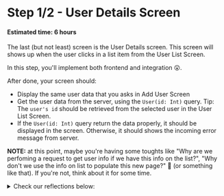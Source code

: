 # Step 1/2 - User Details Screen
#### Estimated time: 6 hours

The last (but not least) screen is the User Details screen. This screen will shows up when the user clicks in a list item from the User List Screen. 

In this step, you'll implement both frontend and integration 😮. 

After done, your screen should:

- Display the same user data that you asks in Add User Screen
- Get the user data from the server, using the `User(id: Int)` query. Tip: The `user's id` should be retrieved from the selected user in the User List Screen.
- If the `User(id: Int)` query return the data properly, it should be displayed in the screen. Otherwise, it should shows the incoming error message from server.

**NOTE:** at this point, maybe you're having some toughts like "Why are we perfoming a request to get user info if we have this info on the list?", "Why don't we use the info on list to populate this new page?" 🤔 (or something like that). If you're not, think about it for some time.

<details><summary>Check our reflections below:</summary>
<p>

+ The first reason to proceed this way is the difference of information we need on each page. On list, we only have 2 fields (name and e-mail), while on user details we need much more. So, using GraphQL in our favor, we can request only these 2 fields on list, and save some mobile data for the user.

+ In most of apps, you can reach a given page from different ways, right? A Facebook post can be accessed though your timeline, or even a push notification. For that reason it's not a good practice to rely always on the previous page data. We should be prepared to fetch the information given just an identifier.

</p>
</details>

